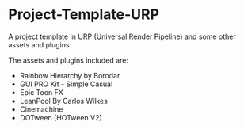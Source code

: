 # Project-Template-URP
 A project template in URP (Universal Render Pipeline) and some other assets and plugins
 
The assets and plugins included are:
- Rainbow Hierarchy by Borodar
- GUI PRO Kit - Simple Casual
- Epic Toon FX
- LeanPool By Carlos Wilkes
- Cinemachine
- DOTween (HOTween V2)
